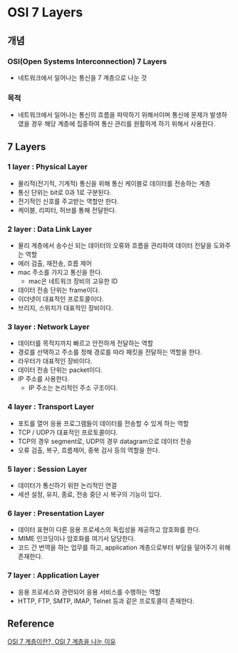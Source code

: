 # OSI 7 Layers

## 개념

### OSI(Open Systems Interconnection) 7 Layers

- 네트워크에서 일어나는 통신을 7 계층으로 나눈 것

### 목적

- 네트워크에서 일어나는 통신의 흐름을 파악하기 위해서이며 통신에 문제가 발생하였을 경우 해당 계층에 집중하여 통신 관리를 원활하게 하기 위해서 사용한다.

## 7 Layers

### 1 layer : Physical Layer

- 물리적(전기적, 기계적) 통신을 위해 통신 케이블로 데이터를 전송하는 계층
- 통신 단위는 bit로 0과 1로 구분된다.
- 전기적인 신호를 주고받는 역할만 한다.
- 케이블, 리피터, 허브를 통해 전달한다.

### 2 layer : Data Link Layer

- 물리 계층에서 송수신 되는 데이터의 오류와 흐름을 관리하여 데이터 전달을 도와주는 역할
- 에러 검출, 재전송, 흐름 제어
- mac 주소를 가지고 통신을 한다.
    - mac은 네트워크 장비의 고유한 ID
- 데이터 전송 단위는 frame이다.
- 이더넷이 대표적인 프로토콜이다.
- 브리지, 스위치가 대표적인 장비이다.

### 3 layer : Network Layer

- 데이터를 목적지까지 빠르고 안전하게 전달하는 역할
- 경로를 선택하고 주소를 정해 경로를 따라 패킷을 전달하는 역할을 한다.
- 라우터가 대표적인 장비이다.
- 데이터 전송 단위는 packet이다.
- IP 주소를 사용한다.
    - IP 주소는 논리적인 주소 구조이다.

### 4 layer : Transport Layer

- 포트를 열어 응용 프로그램들이 데이터를 전송할 수 있게 하는 역할
- TCP / UDP가 대표적인 프로토콜이다.
- TCP의 경우 segment로, UDP의 경우 datagram으로 데이터 전송
- 오류 검출, 복구, 흐름제어, 중복 검사 등의 역할을 한다.

### 5 layer : Session Layer

- 데이터가 통신하기 위한 논리적인 연결
- 세션 설정, 유지, 종료, 전송 중단 시 복구의 기능이 있다.

### 6 layer : Presentation Layer

- 데이터 표현이 다른 응용 프로세스의 독립성을 제공하고 암호화를 한다.
- MIME 인코딩이나 암호화를 여기서 담당한다.
- 코드 간 번역을 하는 업무를 하고, application 계층으로부터 부담을 덜어주기 위해 존재한다.

### 7 layer : Application Layer

- 응용 프로세스와 관련되어 응용 서비스를 수행하는 역할
- HTTP, FTP, SMTP, IMAP, Telnet 등과 같은 프로토콜이 존재한다.

## Reference

[OSI 7 계층이란?, OSI 7 계층을 나눈 이유](https://shlee0882.tistory.com/110)